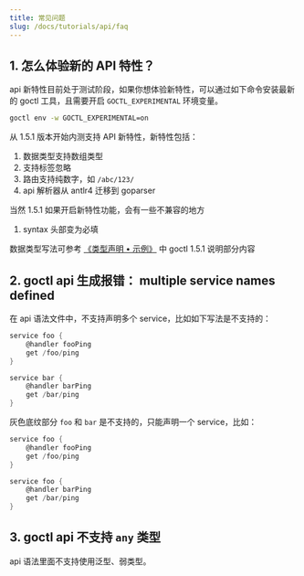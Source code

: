 ```yaml
---
title: 常见问题
slug: /docs/tutorials/api/faq
---
```


## 1. 怎么体验新的 API 特性？

api 新特性目前处于测试阶段，如果你想体验新特性，可以通过如下命令安装最新的 goctl 工具，且需要开启 `GOCTL_EXPERIMENTAL` 环境变量。

```bash
goctl env -w GOCTL_EXPERIMENTAL=on
```

从 1.5.1 版本开始内测支持 API 新特性，新特性包括：

1. 数据类型支持数组类型
1. 支持标签忽略
1. 路由支持纯数字，如 `/abc/123/`
1. api 解析器从 antlr4 迁移到 goparser

当然 1.5.1 如果开启新特性功能，会有一些不兼容的地方

1. syntax 头部变为必填

数据类型写法可参考 <a href="/docs/tutorials/api/types#示例" target="_blank"> 《类型声明 • 示例》</a> 中 goctl 1.5.1 说明部分内容

## 2. goctl api 生成报错： multiple service names defined

在 api 语法文件中，不支持声明多个 service，比如如下写法是不支持的：

```go {1,6}
service foo {
    @handler fooPing
    get /foo/ping
}

service bar {
    @handler barPing
    get /bar/ping
}
```

灰色底纹部分 `foo` 和 `bar` 是不支持的，只能声明一个 service，比如：

```go {1,6}
service foo {
    @handler fooPing
    get /foo/ping
}

service foo {
    @handler barPing
    get /bar/ping
}
```

## 3. goctl api 不支持 `any` 类型

api 语法里面不支持使用泛型、弱类型。

